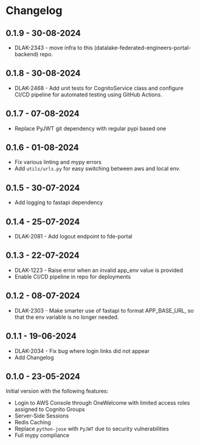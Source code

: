 # Changelog

## 0.1.9 - 30-08-2024

- DLAK-2343 - move infra to this (datalake-federated-engineers-portal-backend) repo.

## 0.1.8 - 30-08-2024

- DLAK-2468 - Add unit tests for CognitoService class and configure CI/CD pipeline for automated testing using GitHub Actions.


## 0.1.7 - 07-08-2024

- Replace PyJWT git dependency with regular pypi based one

## 0.1.6 - 01-08-2024

- Fix various linting and mypy errors
- Add `utils/urls.py` for easy switching between aws and local env.

## 0.1.5 - 30-07-2024

- Add logging to fastapi dependency

## 0.1.4 - 25-07-2024

- DLAK-2081 - Add logout endpoint to fde-portal

## 0.1.3 - 22-07-2024

- DLAK-1223 - Raise error when an invalid app_env value is provided
- Enable CI/CD pipeline in repo for deployments

## 0.1.2 - 08-07-2024

- DLAK-2303 - Make smarter use of fastapi to format APP_BASE_URL, so that the 
  env variable is no longer needed.

## 0.1.1 - 19-06-2024

- DLAK-2034 - Fix bug where login links did not appear
- Add Changelog

## 0.1.0 - 23-05-2024

Initial version with the following features:
- Login to AWS Console through OneWelcome with limited access roles assigned 
  to Cognito Groups 
- Server-Side Sessions
- Redis Caching
- Replace `python-jose` with `PyJWT` due to security vulnerabilities
- Full mypy compliance
